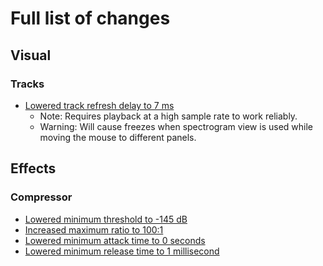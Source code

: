 # Full list of changes

## Visual

### Tracks

- [Lowered track refresh delay to 7 ms](https://github.com/ScratcherAwesomeMinecraft2005/audacity/blob/master/src/TrackPanel.h#L57)
  - Note: Requires playback at a high sample rate to work reliably.
  - Warning: Will cause freezes when spectrogram view is used while moving the mouse to different panels.

## Effects

### Compressor

- [Lowered minimum threshold to -145 dB](https://github.com/ScratcherAwesomeMinecraft2005/audacity/blob/master/src/effects/Compressor.h#L136)
- [Increased maximum ratio to 100:1](https://github.com/ScratcherAwesomeMinecraft2005/audacity/blob/master/src/effects/Compressor.h#L140)
- [Lowered minimum attack time to 0 seconds](https://github.com/ScratcherAwesomeMinecraft2005/audacity/blob/master/src/effects/Compressor.h#L142)
- [Lowered minimum release time to 1 millisecond](https://github.com/ScratcherAwesomeMinecraft2005/audacity/blob/master/src/effects/Compressor.h#L144)
